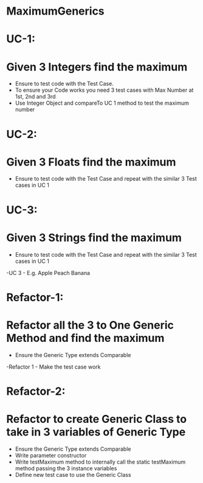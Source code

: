 # MaximumGenerics

# UC-1:<br>

# Given 3 Integers find the maximum<br>

- Ensure to test code with the Test Case.<br>
- To ensure your Code works you need 3
test cases with Max Number at 1st, 2nd
and 3rd<br>
- Use Integer Object and compareTo
UC 1 method to test the maximum number<br>

# UC-2:<br>
# Given 3 Floats find the maximum<br>

- Ensure to test code with the Test Case and
repeat with the similar 3 Test cases in UC 1<br>

# UC-3:<br>

# Given 3 Strings find the maximum

- Ensure to test code with the Test
Case and repeat with the similar 3
Test cases in UC 1<br>

-UC 3 - E.g. Apple Peach Banana<br>

# Refactor-1:<br>
# Refactor all the 3 to One Generic Method and find the maximum<br>

- Ensure the Generic Type extends
Comparable<br>

-Refactor 1 - Make the test case work<br>

# Refactor-2:<br>
# Refactor to create Generic Class to take in 3 variables of Generic Type<br>

- Ensure the Generic Type extends Comparable<br>
- Write parameter constructor<br>
- Write testMaximum method to internally call the static testMaximum method passing the 3 instance variables<br>
- Define new test case to use the Generic Class<br>
